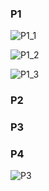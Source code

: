### P1

![P1_1](https://i.imgur.com/9SV5wpl.jpg)

![P1_2](https://i.imgur.com/2RssI41.png)

![P1_3](https://i.imgur.com/jHzFncT.png)

### P2


### P3

### P4

![P3](https://i.imgur.com/mOptrI0.png)
